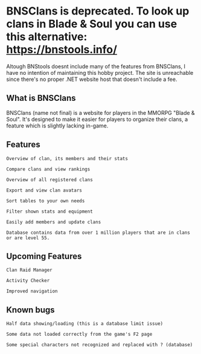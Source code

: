 
# BNSClans is deprecated. To look up clans in Blade & Soul you can use this alternative: https://bnstools.info/ 

Altough BNStools doesnt include many of the features from BNSClans, I have no intention of maintaining this hobby project. The site is unreachable since there's no proper .NET website host that doesn't include a fee.

## What is BNSClans
BNSClans (name not final) is a website for players in the MMORPG "Blade & Soul". It's designed to make it easier for players to organize their clans, a feature which is slightly lacking in-game.

## Features

    Overview of clan, its members and their stats

    Compare clans and view rankings

    Overview of all registered clans

    Export and view clan avatars

    Sort tables to your own needs

    Filter shown stats and equipment

    Easily add members and update clans
    
    Database contains data from over 1 million players that are in clans or are level 55.

## Upcoming Features

    Clan Raid Manager
    
    Activity Checker
    
    Improved navigation

## Known bugs

    Half data showing/loading (this is a database limit issue)
    
    Some data not loaded correctly from the game's F2 page
    
    Some special characters not recognized and replaced with ? (database)
    
    
